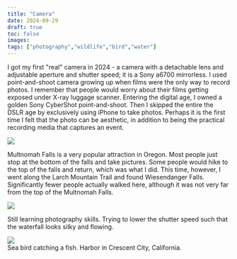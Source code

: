 ```yaml
---
title: "Camera"
date: 2024-09-29
draft: true
toc: false
images:
tags: ["photography","wildlife","bird","water"]
---
```


I got my first "real" camera in 2024 - a camera with a detachable lens and adjustable aperture and shutter speed; it is a Sony a6700 mirrorless. I used point-and-shoot camera growing up when films were the only way to record photos. I remember that people would worry about their films getting exposed under X-ray luggage scanner. Entering the digital age, I owned a golden Sony CyberShot point-and-shoot. Then I skipped the entire the DSLR age by exclusively using iPhone to take photos. Perhaps it is the first time I felt that the photo can be aesthetic, in addition to being the practical recording media that captures an event.

![](/images/wiesendanger.jpg)  

Multnomah Falls is a very popular attraction in Oregon. Most people just stop at the bottom of the falls and take pictures. Some people would hike to the top of the falls and return, which was what I did. This time, however, I went along the Larch Mountain Trail and found Wiesendanger Falls. Significantly fewer people actually walked here, although it was not very far from the top of the Multnomah Falls.

![](/images/nana.jpg)  

Still learning photography skills. Trying to lower the shutter speed such that the waterfall looks silky and flowing.

![](/images/bird-fish.jpg)  
Sea bird catching a fish. Harbor in Crescent City, California.

